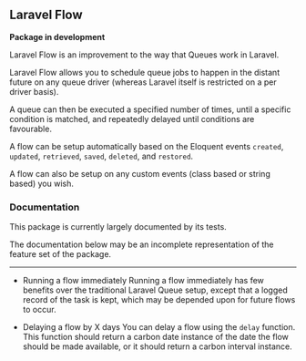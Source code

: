 ## Laravel Flow

**Package in development**

Laravel Flow is an improvement to the way that Queues work in Laravel.

Laravel Flow allows you to schedule queue jobs to happen in the distant future on any queue driver (whereas Laravel itself is restricted on a per driver basis).

A queue can then be executed a specified number of times, until a specific condition is matched, and repeatedly delayed until conditions are favourable.

A flow can be setup automatically based on the Eloquent events `created`, `updated`, `retrieved`, `saved`, `deleted`, and `restored`.

A flow can also be setup on any custom events (class based or string based) you wish.

### Documentation

This package is currently largely documented by its tests.

The documentation below may be an incomplete representation of the feature set of the package.

---

- Running a flow immediately
    Running a flow immediately has few benefits over the traditional Laravel Queue setup, except that a logged record of the task is kept, which may be depended upon for future flows to occur.
    
- Delaying a flow by X days
    You can delay a flow using the `delay` function. This function should return a carbon date instance of the date the flow should be made available, or it should return a carbon interval instance.
